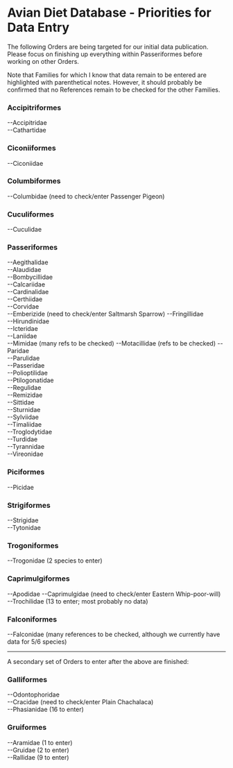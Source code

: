 Avian Diet Database - Priorities for Data Entry
===============================================

The following Orders are being targeted for our initial data publication. Please focus on 
finishing up everything within Passeriformes before working on other Orders.

Note that Families for which I know that data remain to be entered are highlighted with parenthetical notes. However, it should probably be confirmed that no References remain to be checked for the other Families.

### Accipitriformes  
--Accipitridae   
--Cathartidae    

### Ciconiiformes  
--Ciconiidae  

### Columbiformes  
--Columbidae (need to check/enter Passenger Pigeon)  

### Cuculiformes  
--Cuculidae   

### Passeriformes  
--Aegithalidae  
--Alaudidae  
--Bombycillidae  
--Calcariidae  
--Cardinalidae  
--Certhiidae  
--Corvidae  
--Emberizide (need to check/enter Saltmarsh Sparrow)
--Fringillidae  
--Hirundinidae  
--Icteridae  
--Laniidae  
--Mimidae (many refs to be checked)
--Motacillidae (refs to be checked)
--Paridae  
--Parulidae  
--Passeridae  
--Polioptilidae  
--Ptilogonatidae  
--Regulidae  
--Remizidae  
--Sittidae  
--Sturnidae  
--Sylviidae  
--Timaliidae  
--Troglodytidae  
--Turdidae  
--Tyrannidae  
--Vireonidae  

### Piciformes  
--Picidae  

### Strigiformes
--Strigidae    
--Tytonidae    

### Trogoniformes  
--Trogonidae (2 species to enter)  

### Caprimulgiformes
--Apodidae 
--Caprimulgidae (need to check/enter Eastern Whip-poor-will)  
--Trochilidae (13 to enter; most probably no data)  

### Falconiformes  
--Falconidae (many references to be checked, although we currently have data for 5/6 species)  

----------

A secondary set of Orders to enter after the above are finished:

### Galliformes  
--Odontophoridae  
--Cracidae (need to check/enter Plain Chachalaca)  
--Phasianidae (16 to enter)  

### Gruiformes  
--Aramidae (1 to enter)  
--Gruidae (2 to enter)  
--Rallidae (9 to enter)  

